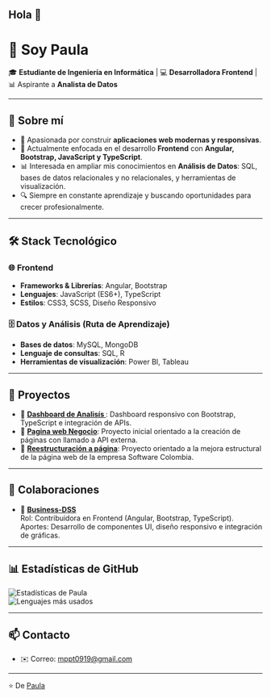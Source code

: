 ## Hola 👋

# 👋 Soy Paula  

🎓 **Estudiante de Ingeniería en Informática** | 💻 **Desarrolladora Frontend** | 📊 Aspirante a **Analista de Datos**  

---

## 🚀 Sobre mí  
- 🎯 Apasionada por construir **aplicaciones web modernas y responsivas**.  
- 🌱 Actualmente enfocada en el desarrollo **Frontend** con **Angular, Bootstrap, JavaScript y TypeScript**.  
- 📊 Interesada en ampliar mis conocimientos en **Análisis de Datos**: SQL, bases de datos relacionales y no relacionales, y herramientas de visualización.  
- 🔍 Siempre en constante aprendizaje y buscando oportunidades para crecer profesionalmente.  

---

## 🛠️ Stack Tecnológico  

### 🌐 Frontend  
- **Frameworks & Librerías**: Angular, Bootstrap  
- **Lenguajes**: JavaScript (ES6+), TypeScript  
- **Estilos**: CSS3, SCSS, Diseño Responsivo  

### 🗄️ Datos y Análisis (Ruta de Aprendizaje)  
- **Bases de datos**: MySQL, MongoDB  
- **Lenguaje de consultas**: SQL, R
- **Herramientas de visualización**: Power BI, Tableau  

---

## 📌 Proyectos  

- 🌟 **[Dashboard de Analisís ](https://github.com/MariaPaulaTovar01/Proyecto-Herencia-Verde.git)**: Dashboard responsivo con Bootstrap, TypeScript e integración de APIs.  
- 🌟 **[Pagina web Negocio](https://github.com/MariaPaulaTovar01/ProyectoManila.git)**: Proyecto inicial orientado a la creación de páginas con llamado a API externa.  
- 🌟 **[Reestructuración a página](https://github.com/MariaPaulaTovar01/Proyecto_SC.git)**: Proyecto orientado a la mejora estructural de la página web de la empresa Software Colombia.  

---

## 🤝 Colaboraciones  

- 🔹 **[Business-DSS](https://github.com/DavidOrtiz0/Bussiness-DSS)**  
  Rol: Contribuidora en Frontend (Angular, Bootstrap, TypeScript).  
  Aportes: Desarrollo de componentes UI, diseño responsivo e integración de gráficas.  

---

## 📊 Estadísticas de GitHub  

![Estadísticas de Paula](https://github-readme-stats.vercel.app/api?username=tuusuario&show_icons=true&theme=radical)  
![Lenguajes más usados](https://github-readme-stats.vercel.app/api/top-langs/?username=tuusuario&layout=compact&theme=radical)  

---

## 📫 Contacto  
- ✉️ Correo: mppt0919@gmail.com

---
⭐️ De [Paula](https://github.com/MariaPaulaTovar01/MariaPaulaTovar01)  
